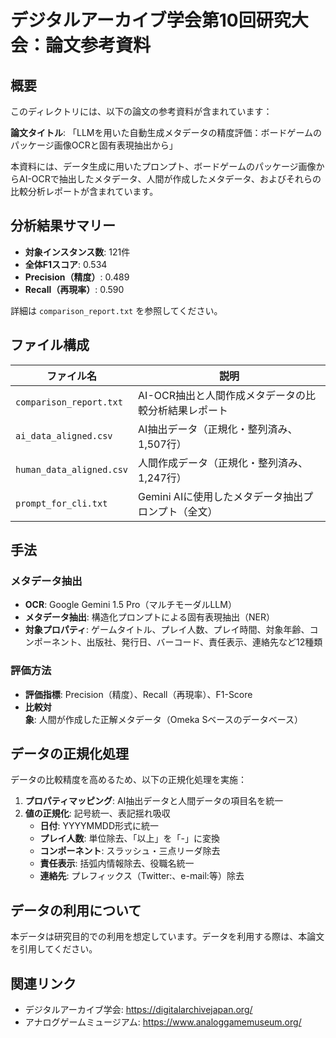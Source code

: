 # デジタルアーカイブ学会第10回研究大会：論文参考資料

## 概要

このディレクトリには、以下の論文の参考資料が含まれています：

**論文タイトル**: 「LLMを用いた自動生成メタデータの精度評価：ボードゲームのパッケージ画像OCRと固有表現抽出から」

本資料には、データ生成に用いたプロンプト、ボードゲームのパッケージ画像からAI-OCRで抽出したメタデータ、人間が作成したメタデータ、およびそれらの比較分析レポートが含まれています。

## 分析結果サマリー

- **対象インスタンス数**: 121件
- **全体F1スコア**: 0.534
- **Precision（精度）**: 0.489
- **Recall（再現率）**: 0.590

詳細は `comparison_report.txt` を参照してください。

## ファイル構成

| ファイル名 | 説明 |
|-----------|------|
| `comparison_report.txt` | AI-OCR抽出と人間作成メタデータの比較分析結果レポート |
| `ai_data_aligned.csv` | AI抽出データ（正規化・整列済み、1,507行） |
| `human_data_aligned.csv` | 人間作成データ（正規化・整列済み、1,247行） |
| `prompt_for_cli.txt` | Gemini AIに使用したメタデータ抽出プロンプト（全文） |

## 手法

### メタデータ抽出

- **OCR**: Google Gemini 1.5 Pro（マルチモーダルLLM）
- **メタデータ抽出**: 構造化プロンプトによる固有表現抽出（NER）
- **対象プロパティ**: ゲームタイトル、プレイ人数、プレイ時間、対象年齢、コンポーネント、出版社、発行日、バーコード、責任表示、連絡先など12種類

### 評価方法

- **評価指標**: Precision（精度）、Recall（再現率）、F1-Score
- **比較対象**: 人間が作成した正解メタデータ（Omeka Sベースのデータベース）

## データの正規化処理

データの比較精度を高めるため、以下の正規化処理を実施：

1. **プロパティマッピング**: AI抽出データと人間データの項目名を統一
2. **値の正規化**: 記号統一、表記揺れ吸収
   - **日付**: YYYYMMDD形式に統一
   - **プレイ人数**: 単位除去、「以上」を「-」に変換
   - **コンポーネント**: スラッシュ・三点リーダ除去
   - **責任表示**: 括弧内情報除去、役職名統一
   - **連絡先**: プレフィックス（Twitter:、e-mail:等）除去

## データの利用について

本データは研究目的での利用を想定しています。データを利用する際は、本論文を引用してください。

## 関連リンク

- デジタルアーカイブ学会: https://digitalarchivejapan.org/
- アナログゲームミュージアム: https://www.analoggamemuseum.org/


